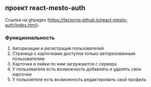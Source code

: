 

## проект react-mesto-auth

Ссылка на ghpages (https://factorng.github.io/react-mesto-auth/index.html).


### Функциональность

1. Авторизация и регистрация пользователей
2. Страница с карточками доступна только авторизованным пользователям
3. Карточки и лайки по ним загружаются с сервера
4. У пользователя есть возможность добавлять и удалять свои карточки
5. У пользовтеля есть возможность редактировать свой профиль


